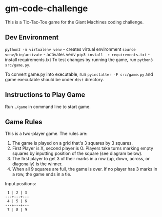 # gm-code-challenge

This is a Tic-Tac-Toe game for the Giant Machines coding challenge. 

## Dev Environment
`python3 -m virtualenv venv` - creates virtual environment
`source venv/bin/activate` - activates venv
`pip3 install -r requirements.txt` - install requirements.txt
To test changes by running the game, run `python3 src/game.py`. 

To convert game.py into executable, run `pyinstaller -F src/game.py`
and game executable should be under `dist` directory.

## Instructions to Play Game
Run `./game` in command line to start game.

## Game Rules
This is a two-player game.
The rules are:
1. The game is played on a grid that's 3 squares by 3 squares.
2. First Player is X, second player is O. Players take turns marking empty squares by inputting position of the square (see diagram below).
3. The first player to get 3 of their marks in a row (up, down, across, or diagonally) is the winner.
4. When all 9 squares are full, the game is over. If no player has 3 marks in a row, the game ends in a tie.

Input positions:
```
 1 | 2 | 3
---+---+---
 4 | 5 | 6  
---+---+---
 7 | 8 | 9
```